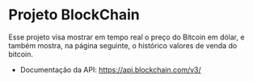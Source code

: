 # Projeto BlockChain

Esse projeto visa mostrar em tempo real o preço do Bitcoin em dólar, e também mostra, na página seguinte, o histórico valores de venda do bitcoin.

- Documentação da API: https://api.blockchain.com/v3/
